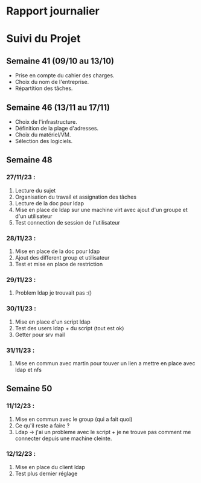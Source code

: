 # Rapport journalier

# Suivi du Projet

## Semaine 41 (09/10 au 13/10)

- Prise en compte du cahier des charges.
- Choix du nom de l'entreprise.
- Répartition des tâches.

## Semaine 46 (13/11 au 17/11)

- Choix de l'infrastructure.
- Définition de la plage d'adresses.
- Choix du matériel/VM.
- Sélection des logiciels.

## Semaine 48

### 27/11/23 :

1. Lecture du sujet
2. Organisation du travail et assignation des tâches
3. Lecture de la doc pour ldap
4. Mise en place de ldap sur une machine virt avec ajout d'un groupe et d'un utilisateur
5. Test connection de session de l'utilisateur 


### 28/11/23 :

1. Mise en place de la doc pour ldap 
2. Ajout des different group et utilisateur 
3. Test et mise en place de restriction


### 29/11/23 :

1. Problem ldap je trouvait pas :() 



### 30/11/23 :

1. Mise en place d'un script ldap 
2. Test des users ldap + du script (tout est ok) 
3. Getter pour srv mail


### 31/11/23 :

1. Mise en commun avec martin pour touver un lien a mettre en place avec ldap et nfs 


## Semaine 50

### 11/12/23 :

1. Mise en commun avec le group (qui a fait quoi)
2. Ce qu'il reste a faire ?
3. Ldap -> j'ai un probleme avec le script + je ne trouve pas comment me connecter depuis une machine cleinte.


### 12/12/23 :

1. Mise en place du client ldap 
2. Test plus dernier réglage 